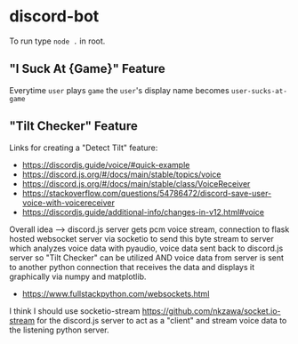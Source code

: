 # discord-bot

To run type `node .` in root.

## "I Suck At {Game}" Feature

Everytime `user` plays `game` the `user`'s display name becomes `user-sucks-at-game`

## "Tilt Checker" Feature

Links for creating a "Detect Tilt" feature:

- https://discordjs.guide/voice/#quick-example
- https://discord.js.org/#/docs/main/stable/topics/voice
- https://discord.js.org/#/docs/main/stable/class/VoiceReceiver
- https://stackoverflow.com/questions/54786472/discord-save-user-voice-with-voicereceiver
- https://discordjs.guide/additional-info/changes-in-v12.html#voice

Overall idea --> discord.js server gets pcm voice stream, connection to flask hosted websocket server via socketio to send this byte stream to server which analyzes voice data with pyaudio, voice data sent back to discord.js server so "Tilt Checker" can be utilized AND voice data from server is sent to another python connection that receives the data and displays it graphically via numpy and matplotlib.
- https://www.fullstackpython.com/websockets.html

I think I should use socketio-stream https://github.com/nkzawa/socket.io-stream for the discord.js server to act as a "client" and stream voice data to the listening python server.
